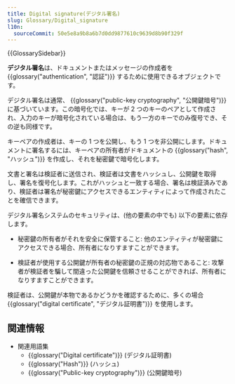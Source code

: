 ```yaml
---
title: Digital signature(デジタル署名)
slug: Glossary/Digital_signature
l10n:
  sourceCommit: 50e5e8a9b8a6b7d0dd9877610c9639d8b90f329f
---
```


{{GlossarySidebar}}

**デジタル署名**は、ドキュメントまたはメッセージの作成者を {{glossary("authentication", "認証")}} するために使用できるオブジェクトです。

デジタル署名は通常、 {{glossary("public-key cryptography", "公開鍵暗号")}} に基づいています。この暗号化では、キーが 2 つのキーのペアとして作成され、入力のキーが暗号化されている場合は、もう一方のキーでのみ復号でき、その逆も同様です。

キーペアの作成者は、キーの 1 つを公開し、もう 1 つを非公開にします。ドキュメントに署名するには、キーペアの所有者がドキュメントの {{glossary("hash", "ハッシュ")}} を作成し、それを秘密鍵で暗号化します。

文書と署名は検証者に送信され、検証者は文書をハッシュし、公開鍵を取得し、署名を復号化します。これがハッシュと一致する場合、署名は検証済みであり、検証者は署名が秘密鍵にアクセスできるエンティティによって作成されたことを確信できます。

デジタル署名システムのセキュリティは、(他の要素の中でも) 以下の要素に依存します。

- 秘密鍵の所有者がそれを安全に保管すること: 他のエンティティが秘密鍵にアクセスできる場合、所有者になりすますことができます。

- 検証者が使用する公開鍵が所有者の秘密鍵の正規の対応物であること: 攻撃者が検証者を騙して間違った公開鍵を信頼させることができれば、所有者になりすますことができます。

検証者は、公開鍵が本物であるかどうかを確認するために、多くの場合 {{glossary("digital certificate", "デジタル証明書")}} を使用します。

## 関連情報

- 関連用語集
  - {{glossary("Digital certificate")}} (デジタル証明書)
  - {{glossary("Hash")}} (ハッシュ)
  - {{glossary("Public-key cryptography")}} (公開鍵暗号)
